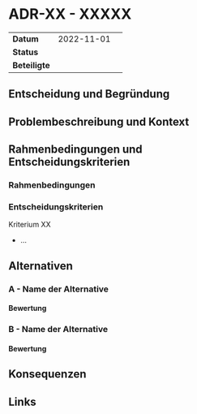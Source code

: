 # ADR-XX - XXXXX

|                |            |     |
| -------------- | ---------- | --- |
| **Datum**      | 2022-11-01 |
| **Status**     |            |
| **Beteiligte** |            |

## Entscheidung und Begründung

## Problembeschreibung und Kontext

## Rahmenbedingungen und Entscheidungskriterien

### Rahmenbedingungen

### Entscheidungskriterien

Kriterium XX

-   ...

## Alternativen

### A - Name der Alternative

#### Bewertung

### B - Name der Alternative

#### Bewertung

## Konsequenzen

## Links
